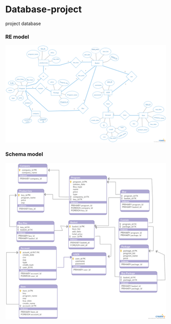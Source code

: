 # Database-project
project database 
### RE model
![alt text](https://github.com/dtmkeng/Database-project/blob/master/Er_edit.png)
### Schema model 
![alt text](https://github.com/dtmkeng/Database-project/blob/master/rela.png)
